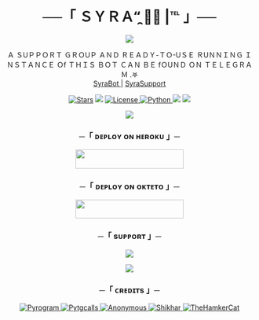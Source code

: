 <h1 align="center">
    ──「 ＳＹＲＡ“̯ 🐼💗 |℡ 」──
</h1>

<p align="center">
  <img src="https://te.legra.ph/file/2c319d5b8fc9d66042db1.jpg">
</p>

<p align="center">
    Ａ ＳUＰＰＯＲＴ ＧＲＯUＰ ＡＮＤ ＲＥＡＤＹ-ＴＯ-UＳＥ ＲUＮＮＩＮＧ ＩＮＳＴＡＮＣＥ Ｏf ＴＨＩＳ ＢＯＴ ＣＡＮ ＢＥ fＯUＮＤ ＯＮ ＴＥＬＥＧＲＡＭ .𖤐 <br>
    <a href="https://t.me/The_Syra_Bot"> SyraBot </a> | 
    <a href="https://t.me/SyraSupport"> SyraSupport </a>
</p>

<p align="center">
<a href="https://github.com/Darkranger00/Syrabot/stargazers"><img src="https://img.shields.io/github/stars/Darkranger00/Syrabot?color=black&logo=github&logoColor=black&style=for-the-badge" alt="Stars" /></a>
<a href="https://github.com/Darkranger00/Syrabot/network/members"> <img src="https://img.shields.io/github/forks/Darkranger00/Syrabot?color=black&logo=github&logoColor=black&style=for-the-badge" /></a>
<a href="https://github.com/Darkranger00/Syrabot/blob/main/LICENSE"> <img src="https://img.shields.io/badge/License-MIT-blueviolet?style=for-the-badge" alt="License" /> </a>
<a href="https://www.python.org/"> <img src="https://img.shields.io/badge/Written%20in-Python-orange?style=for-the-badge&logo=python" alt="Python" /> </a>
<a href="https://pypi.org/project/Pyrogram/"> <img src="https://img.shields.io/pypi/v/pyrogram?color=yellow&label=pyrogram&logo=python&logoColor=green&style=for-the-badge" /></a>
<a href="https://Darkranger00/Syrabot/commits/Darkranger00"> <img src="https://img.shields.io/github/last-commit/Darkranger00/Syrabot?color=blue&logo=github&logoColor=green&style=for-the-badge" /></a>
</p>

<p align="center">
  <img src="https://te.legra.ph/file/c60bde62e81e94b5b91a7.jpg">
</p>

<h3 align="center">
    ─「 ᴅᴇᴩʟᴏʏ ᴏɴ ʜᴇʀᴏᴋᴜ 」─
</h3>

<p align="center"><a href="https://dashboard.heroku.com/new?template=https://github.com/Darkranger00/Syrabot"> <img src="https://img.shields.io/badge/Deploy%20On%20Heroku-black?style=for-the-badge&logo=heroku" width="220" height="38.45"/></a></p>


<h3 align="center">
    ─「 ᴅᴇᴩʟᴏʏ ᴏɴ ᴏᴋᴛᴇᴛᴏ 」─
</h3>

<p align="center"><a href="https://cloud.okteto.com/deploy?repository=https://github.com/Darkranger00/Syrabot"><img src="https://img.shields.io/badge/Deploy%20On%20Okteto-black?style=for-the-badge&logo=Okteto" width="220" height="38.45"/></a></p>

<h3 align="center">
    ─「 sᴜᴩᴩᴏʀᴛ 」─
</h3>

<p align="center">
<a href="https://telegram.me/SyraSupport"><img src="https://img.shields.io/badge/-Support%20Group-blue.svg?style=for-the-badge&logo=Telegram"></a>
</p>

<p align="center">
<a href="https://telegram.me/aadilllll"><img src="https://img.shields.io/badge/%20YOUR CRUSH-blue.svg?style=for-the-badge&logo=Telegram"></a>
</p>

<h3 align="center">
    ─「 ᴄʀᴇᴅɪᴛs 」─
</h3>

<p align="center">
<a href="https://github.com/pyrogram/pyrogram"> <img src="https://img.shields.io/badge/Pyrogram-black?style=for-the-badge&logo=github" alt="Pyrogram" /> </a>
<a href="https://github.com/pytgcalls/pytgcalls"> <img src="https://img.shields.io/badge/PyTgCalls-black?style=for-the-badge&logo=github" alt="Pytgcalls" /> </a>
<a href="https://github.com/Darkranger00"> <img src="https://img.shields.io/badge/Anonymous-black?style=for-the-badge&logo=github" alt="Anonymous" /> </a>
<a href="https://github.com/darkrager"> <img src="https://img.shields.io/badge/Shikhar-black?style=for-the-badge&logo=github" alt="Shikhar" /> </a>
<a href="https://github.com/TheHamkerCat"> <img src="https://img.shields.io/badge/TheHamkerCat-black?style=for-the-badge&logo=github" alt="TheHamkerCat" /> </a>
</p>

